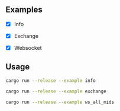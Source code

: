 ## Examples

- [x] Info

- [x] Exchange

- [x] Websocket

## Usage

```bash
cargo run --release --example info
```

```bash
cargo run --release --example exchange
```

```bash
cargo run --release --example ws_all_mids
```

